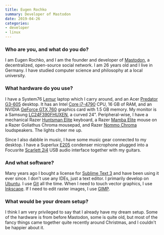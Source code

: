 ```yaml
---
title: Eugen Rochko
summary: Developer of Mastodon
date: 2019-04-26
categories:
- developer
- linux
---
```


### Who are you, and what do you do?

I am Eugen Rochko, and I am the founder and developer of [Mastodon][], a decentralized, open-source social network. I am 26 years old and I live in Germany. I have studied computer science and philosophy at a local university.

### What hardware do you use?

I have a System76 [Lemur][] laptop which I carry around, and an Acer [Predator G3-605][predator-g3-605] desktop. It has an Intel [Core i7-4790][core-i7-4790] CPU, 16 GB of RAM, and an NVIDIA [GeForce GTX 760][geforce-gtx-760] graphics card with 1.5 GB memory. My monitor is a Samsung [LC24F390FHUXEN][c24f390fhu], a curved 24". Peripheral-wise, I have a mechanical Razer [Huntsman Elite][huntsman-elite] keyboard, a Razer [Mamba Elite][mamba-elite] mouse on a Razer Goliathus Chroma mousepad, and Razer [Nommo Chroma][nommo-chroma] loudspeakers. The lights cheer me up.

Since I also dabble in music, I have some music gear connected to my desktop. I have a Superlux [E205][] condenser microphone plugged into a Focusrite [Scarlett 2i4][scarlett-2i4] USB audio interface together with my guitars.

### And what software?

Many years ago I bought a license for [Sublime Text 3][sublime-text] and have been using it ever since. I don't use any IDEs, just a text editor. I primarily develop on [Ubuntu][]. I use [Git][] all the time. When I need to touch vector graphics, I use [Inkscape][]. If I need to edit raster images, I use [GIMP][].

### What would be your dream setup?

I think I am very privileged to say that I already have my dream setup. Some of the hardware is from before Mastodon, some is quite old, but most of the fancy things came together quite recently around Christmas, and I couldn't be happier about it.

[c24f390fhu]: https://www.samsung.com/uk/business/business-monitors/curved-lc24f390fhuxen/lc24f390fhuxen/ "A 24 inch curved monitor."
[core-i7-4790]: https://ark.intel.com/products/80806/ "A computer processor."
[e205]: https://www.thomannmusic.com/superlux_e205.htm "A condenser microphone."
[geforce-gtx-760]: https://www.geforce.com/hardware/desktop-gpus/geforce-gtx-760 "A graphics card."
[gimp]: https://www.gimp.org/ "An open-source image editor."
[git]: https://git-scm.com/ "A version control system."
[huntsman-elite]: https://www.razer.com/gaming-keyboards-keypads/razer-huntsman-elite "A mechanical keyboard."
[inkscape]: https://inkscape.org/en/ "An open-source vector graphics program."
[lemur]: https://en.wikipedia.org/wiki/System76#Laptops "A 14 inch Linux laptop."
[mamba-elite]: https://www.razer.com/gaming-mice/razer-mamba-elite "A gaming mouse."
[mastodon]: https://mastodon.social/about "A decentralised social network."
[nommo-chroma]: https://www.razer.com/gaming-audio/razer-nommo-chroma "PC speakers."
[predator-g3-605]: https://www.cnet.com/products/acer-predator-g3-605-core-i7-4770-3-4-ghz-12-gb-2-tb/ "A desktop PC tower."
[scarlett-2i4]: http://us.focusrite.com/usb-audio-interfaces/scarlett-2i4 "A USB audio interface."
[sublime-text]: http://www.sublimetext.com/ "A coder's text editor."
[ubuntu]: https://www.ubuntu.com/ "A Unix distribution."
